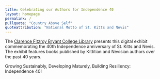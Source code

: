 ```yaml
---
title: Celebrating our Authors for Independence 40
layout: homepage
permalink: /
pullquote: "Country Above Self"
quoteattribution: "National Motto of St. Kitts and Nevis"
---
```


The [Clarence Fitzroy Bryant College Library](https://cfbc.edu.kn/library-services/) presents this digital exhibit commemorating the 40th Independence anniversary of St. Kitts and Nevis. The exhibit features books published by Kittitian and Nevisian authors over the past 40 years.

Growing Sustainably, Developing Maturely, Building Resiliency: Independence 40!
